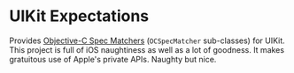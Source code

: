 # UIKit Expectations

Provides [Objective-C Spec Matchers](https://github.com/royratcliffe/OCExpectations) (`OCSpecMatcher` sub-classes) for UIKit. This project is full of iOS naughtiness as well as a lot of goodness. It makes gratuitous use of Apple's private APIs. Naughty but nice.


